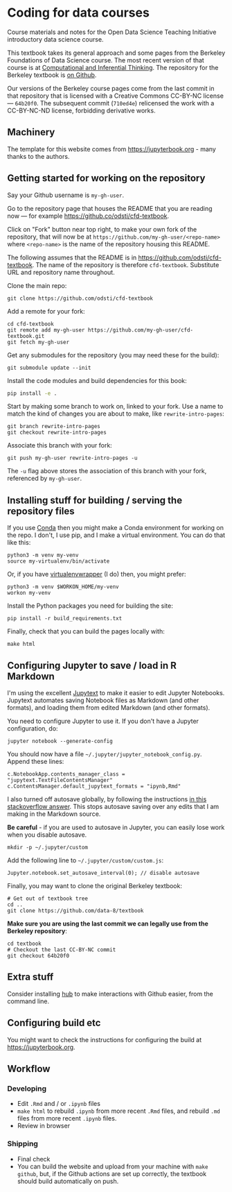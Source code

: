 # Coding for data courses

Course materials and notes for the Open Data Science Teaching Initiative
introductory data science course.

This textbook takes its general approach and some pages from the Berkeley
Foundations of Data Science course. The most recent version of that course is
at [Computational and Inferential
Thinking](https://www.inferentialthinking.com). The repository for the Berkeley
textbook is [on Github](https://github.com/data8/textbook).

Our versions of the Berkeley course pages come from the last commit in that
repository that is licensed with a Creative Commons CC-BY-NC license
— `64b20f0`. The subsequent commit (`710ed4e`) relicensed the work with
a CC-BY-NC-ND license, forbidding derivative works.

## Machinery

The template for this website comes from <https://jupyterbook.org> - many
thanks to the authors.

## Getting started for working on the repository

Say your Github username is `my-gh-user`.

Go to the repository page that houses the README that you are reading now — for
example <https://github.co/odsti/cfd-textbook>.

Click on "Fork" button near top right, to make your own fork of the repository,
that will now be at `https://github.com/my-gh-user/<repo-name>` where
`<repo-name>` is the name of the repository housing this README.

The following assumes that the README is in
<https://github.com/odsti/cfd-textbook>.  The name of the repository is
therefore `cfd-textbook`.  Substitute URL and repository name throughout.

Clone the main repo:

```
git clone https://github.com/odsti/cfd-textbook
```

Add a remote for your fork:

```
cd cfd-textbook
git remote add my-gh-user https://github.com/my-gh-user/cfd-textbook.git
git fetch my-gh-user
```

Get any submodules for the repository (you may need these for the
build):

```
git submodule update --init
```

Install the code modules and build dependencies for this book:

```bash
pip install -e .
```

Start by making some branch to work on, linked to your fork. Use
a name to match the kind of changes you are about to make, like
`rewrite-intro-pages`:

```
git branch rewrite-intro-pages
git checkout rewrite-intro-pages
```

Associate this branch with your fork:

```
git push my-gh-user rewrite-intro-pages -u
```

The `-u` flag above stores the association of this branch with your
fork, referenced by `my-gh-user`.

## Installing stuff for building / serving the repository files

If you use [Conda](https://conda.io/docs) then you might make a Conda
environment for working on the repo. I don't, I use pip, and I make
a virtual environment. You can do that like this:

```
python3 -m venv my-venv
source my-virtualenv/bin/activate
```

Or, if you have
[virtualenvwrapper](https://virtualenvwrapper.readthedocs.io/en/stable/)
(I do) then, you might prefer:

```
python3 -m venv $WORKON_HOME/my-venv
workon my-venv
```

Install the Python packages you need for building the site:

```
pip install -r build_requirements.txt
```

Finally, check that you can build the pages locally with:

```
make html
```

## Configuring Jupyter to save / load in R Markdown

I'm using the excellent [Jupytext](https://github.com/mwouts/jupytext)
to make it easier to edit Jupyter Notebooks. Jupytext automates
saving Notebook files as Markdown (and other formats), and loading
them from edited Markdown (and other formats).

You need to configure Jupyter to use it. If you don't have a Jupyter
configuration, do:

```
jupyter notebook --generate-config
```

You should now have a file `~/.jupyter/jupyter_notebook_config.py`.
Append these lines:

```
c.NotebookApp.contents_manager_class = "jupytext.TextFileContentsManager"
c.ContentsManager.default_jupytext_formats = "ipynb,Rmd"
```

I also turned off autosave globally, by following the instructions [in
this stackoverflow answer](https://stackoverflow.com/a/45980165).
This stops autosave saving over any edits that I am making in the
Markdown source.

**Be careful** - if you are used to autosave in Jupyter, you can
easily lose work when you disable autosave.

```
mkdir -p ~/.jupyter/custom
```

Add the following line to `~/.jupyter/custom/custom.js`:

```
Jupyter.notebook.set_autosave_interval(0); // disable autosave
```

Finally, you may want to clone the original Berkeley textbook:

```
# Get out of textbook tree
cd ..
git clone https://github.com/data-8/textbook
```

**Make sure you are using the last commit we can legally use from the
Berkeley repository**:

```
cd textbook
# Checkout the last CC-BY-NC commit
git checkout 64b20f0
```

## Extra stuff

Consider installing [hub](https://github.com/github/hub) to make
interactions with Github easier, from the command line.

## Configuring build etc

You might want to check the instructions for configuring the build at
<https://jupyterbook.org>.

## Workflow

### Developing

- Edit `.Rmd` and / or `.ipynb` files
- `make html` to rebuild `.ipynb` from more recent `.Rmd`
  files, and rebuild `.md` files from more recent `.ipynb` files.
- Review in browser

### Shipping

- Final check
- You can build the website and upload from your machine with `make github`,
  but, if the Github actions are set up correctly, the textbook should build
  automatically on push.
